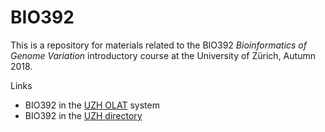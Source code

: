# BIO392

This is a repository for materials related to the BIO392 _Bioinformatics of Genome Variation_ introductory course at the University of Zürich, Autumn 2018.

Links

* BIO392 in the [UZH OLAT](https://lms.uzh.ch/auth/RepositoryEntry/16434233613) system
* BIO392 in the [UZH directory](https://studentservices.uzh.ch/uzh/anonym/vvz/index.html#/details/2018/003/SM/50920456)
